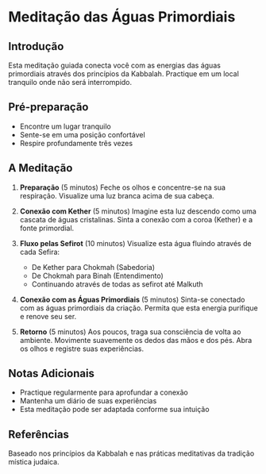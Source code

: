 # Meditação das Águas Primordiais

## Introdução
Esta meditação guiada conecta você com as energias das águas primordiais através dos princípios da Kabbalah. 
Practique em um local tranquilo onde não será interrompido.

## Pré-preparação
- Encontre um lugar tranquilo
- Sente-se em uma posição confortável
- Respire profundamente três vezes

## A Meditação

1. **Preparação** (5 minutos)
   Feche os olhos e concentre-se na sua respiração.
   Visualize uma luz branca acima de sua cabeça.

2. **Conexão com Kether** (5 minutos)
   Imagine esta luz descendo como uma cascata de águas cristalinas.
   Sinta a conexão com a coroa (Kether) e a fonte primordial.

3. **Fluxo pelas Sefirot** (10 minutos)
   Visualize esta água fluindo através de cada Sefira:
   - De Kether para Chokmah (Sabedoria)
   - De Chokmah para Binah (Entendimento)
   - Continuando através de todas as sefirot até Malkuth

4. **Conexão com as Águas Primordiais** (5 minutos)
   Sinta-se conectado com as águas primordiais da criação.
   Permita que esta energia purifique e renove seu ser.

5. **Retorno** (5 minutos)
   Aos poucos, traga sua consciência de volta ao ambiente.
   Movimente suavemente os dedos das mãos e dos pés.
   Abra os olhos e registre suas experiências.

## Notas Adicionais
- Practique regularmente para aprofundar a conexão
- Mantenha um diário de suas experiências
- Esta meditação pode ser adaptada conforme sua intuição

## Referências
Baseado nos princípios da Kabbalah e nas práticas meditativas da tradição mística judaica.